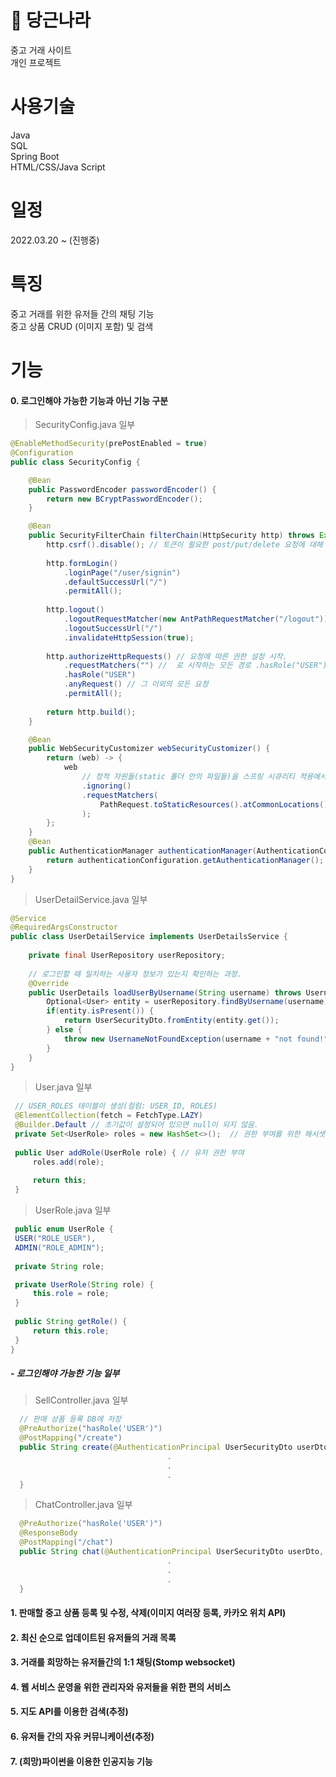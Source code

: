 # 🥕 당근나라
중고 거래 사이트</br>
개인 프로젝트
# 사용기술
Java </br>
SQL </br>
Spring Boot </br>
HTML/CSS/Java Script
# 일정
2022.03.20 ~ (진행중)
# 특징
중고 거래를 위한 유저들 간의 채팅 기능 </br>
중고 상품 CRUD (이미지 포함) 및 검색
# 기능
#### 0. 로그인해야 가능한 기능과 아닌 기능 구분
   > SecurityConfig.java 일부
   ```java
   @EnableMethodSecurity(prePostEnabled = true)
   @Configuration
   public class SecurityConfig {
   
       @Bean
       public PasswordEncoder passwordEncoder() {
           return new BCryptPasswordEncoder();
       }
   
       @Bean
       public SecurityFilterChain filterChain(HttpSecurity http) throws Exception{
           http.csrf().disable(); // 토큰이 필요한 post/put/delete 요청에 대해 403err를 막고 구현을 간단히 하기 위해
           
           http.formLogin()
               .loginPage("/user/signin")
               .defaultSuccessUrl("/")
               .permitAll();
           
           http.logout()
               .logoutRequestMatcher(new AntPathRequestMatcher("/logout"))
               .logoutSuccessUrl("/")
               .invalidateHttpSession(true);
           
           http.authorizeHttpRequests() // 요청에 따른 권한 설정 시작.
               .requestMatchers("") //  로 시작하는 모든 경로 .hasRole("USER")로 원하는 권한에 해당하는 설정
               .hasRole("USER")
               .anyRequest() // 그 이외의 모든 요청
               .permitAll();
           
           return http.build();
       }

       @Bean
       public WebSecurityCustomizer webSecurityCustomizer() {
           return (web) -> {
               web
                   // 정적 자원들(static 폴더 안의 파일들)을 스프링 시큐리티 적용에서 제외시키기 위해서.
                   .ignoring()
                   .requestMatchers(
                       PathRequest.toStaticResources().atCommonLocations()
                   );
           };
       }
       @Bean
       public AuthenticationManager authenticationManager(AuthenticationConfiguration authenticationConfiguration) throws Exception {
           return authenticationConfiguration.getAuthenticationManager();
       }
   }
   ```
   
   > UserDetailService.java 일부
   ```java
   @Service
   @RequiredArgsConstructor
   public class UserDetailService implements UserDetailsService {
       
       private final UserRepository userRepository;
       
       // 로그인할 때 일치하는 사용자 정보가 있는지 확인하는 과정.
       @Override
       public UserDetails loadUserByUsername(String username) throws UsernameNotFoundException {
           Optional<User> entity = userRepository.findByUsername(username);
           if(entity.isPresent()) {
               return UserSecurityDto.fromEntity(entity.get());
           } else {
               throw new UsernameNotFoundException(username + "not found!");
           }
       }
   }
   ```

   > User.java 일부
   ```java
    // USER_ROLES 테이블이 생성(컬럼: USER_ID, ROLES)
    @ElementCollection(fetch = FetchType.LAZY)
    @Builder.Default // 초기값이 설정되어 있으면 null이 되지 않음.
    private Set<UserRole> roles = new HashSet<>();  // 권한 부여를 위한 해시셋
    
    public User addRole(UserRole role) { // 유저 권한 부여
        roles.add(role);
        
        return this;
    }
   ```
   > UserRole.java 일부
   ```java
    public enum UserRole {
    USER("ROLE_USER"),
    ADMIN("ROLE_ADMIN");
    
    private String role;

    private UserRole(String role) {
        this.role = role;
    }
    
    public String getRole() {
        return this.role;
    }
   }
   ```

  ##### - 로그인해야 가능한 기능 일부
  > SellController.java 일부
  ```java
    // 판매 상품 등록 DB에 저장
    @PreAuthorize("hasRole('USER')")
    @PostMapping("/create")
    public String create(@AuthenticationPrincipal UserSecurityDto userDto, PostCreateDto dto) {
                                     .
                                     .
                                     .
    }
  ```
  > ChatController.java 일부
  ```java
    @PreAuthorize("hasRole('USER')")
    @ResponseBody
    @PostMapping("/chat")
    public String chat(@AuthenticationPrincipal UserSecurityDto userDto, Integer postId, Integer sellerId) {
                                     .
                                     .
                                     .
    }
  ```
#### 1. 판매할 중고 상품 등록 및 수정, 삭제(이미지 여러장 등록, 카카오 위치 API)

#### 2. 최신 순으로 업데이트된 유저들의 거래 목록

#### 3. 거래를 희망하는 유저들간의 1:1 채팅(Stomp websocket)

#### 4. 웹 서비스 운영을 위한 관리자와 유저들을 위한 편의 서비스

#### 5. 지도 API를 이용한 검색(추정)

#### 6. 유저들 간의 자유 커뮤니케이션(추정)

#### 7. (희망)파이썬을 이용한 인공지능 기능

